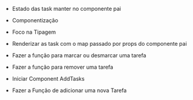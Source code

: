 * Estado das task manter no componente pai
* Componentização
* Foco na Tipagem
* Renderizar as task com o map passado por props do componente pai

* Fazer a função para marcar ou desmarcar uma tarefa
* Fazer a função para remover uma tarefa

* Iniciar Component AddTasks
* Fazer a Função de adicionar uma nova Tarefa
